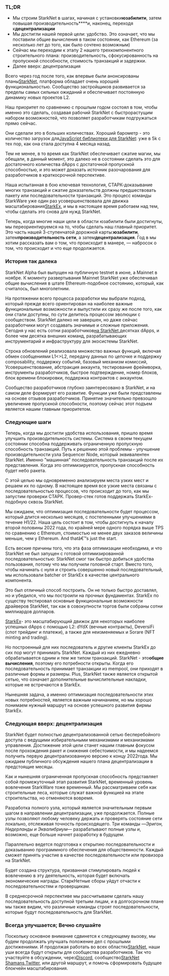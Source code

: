 ### TL;DR

* Мы строим StarkNet в шагах, начиная с установки**юзабилити**, затем повышая производительность****и, наконец, переходя к**децентрализации**
* Мы достигли нашей первой цели: удобство. Это означает, что мы поставили общие вычисления в таком состоянии, как Ethereum (за несколько лет до того, как было сочтено возможным)
* Сейчас мы переходим к этапу 2 нашего трехкомпонентного строительного плана: производительность, сфокусированность на пропускной способности, стоимость транзакций и задержки.
* Далее вверх: децентрализация

Всего через год после того, как впервые были анонсированы планы[StarkNet](https://starknet.io/), платформа обладает очень хорошей функциональностью. Сообщество застройщиков развивается за пределы самых сильных ожиданий и обеспечивает постоянную динамику новых проектов L2.

Наш приоритет по сравнению с прошлым годом состоял в том, чтобы именно это сделать, создавая рабочий StarkNet с быстрорастущим набором возможностей, что позволяет разработчикам подгружаться прямо сейчас.

Они сделали это в больших количествах. Хороший барометр - это количество загрузок для[JavaScript библиотеки для StarkNet](https://www.starknetjs.com/): уже в 5k с тех пор, как она стала доступна 4 месяца назад.

Тем не менее, в то время как StarkNet обеспечивает сжатие магии, мы обещали, в данный момент, это далеко не в состоянии сделать это для достаточного количества dApps с достаточной пропускной способностью, и это может доказать источник разочарования для разработчиков в краткосрочной перспективе.

Наша испытанная в бою ключевая технология, СТАРК-доказывание многих транзакций и сжатие доказательств должны предшествовать пакету или последовательности транзакций. Это процесс команды StarkWare уже один раз усовершенствовала для движка масштабирования[StarkEx](https://starkware.co/starkex/), и мы в настоящее время работаем над тем, чтобы сделать это снова для нужд StarkNet.

Теперь, когда многие наши цели в области юзабилити были достигнуты, мы переориентируемся на то, чтобы сделать наш главный приоритет. Это часть нашей 3-ступенчатой дорожной карты:**юзабилити**, затем**производительность сети**, а затем**децентрализация**. Год в мы хотим рассказать вам о том, что происходит в манере, — набросок о том, что происходит и что еще продолжается.

### История так далека

StarkNet Alpha был выпущен на публичную testnet в июне, а Mainnet в ноябре. К моменту развертывания Mainnet StarkNet уже обеспечивал общие вычисления в штате Ethereum-подобное состоянию, который, как считалось, был многолетним.

На протяжении всего процесса разработки мы выбрали подход, который прежде всего ориентирован на наиболее важные функциональные возможности и выпустили их сразу же после того, как они стали доступны, по сути делитесь процессом эволюции с сообществом. StarkNet далеко не завершен, но даже сейчас разработчики могут создавать значимые и сложные приложения. Сегодня у нас есть сотни разработчиков[на StarkNet,](https://starkware.notion.site/Projects-Building-on-StarkNet-a33dee55778a4515a9be9bdae02ee682)десятках dApps, и более чем десятка внешних команд, разрабатывающих инструментарий и инфраструктуру для экосистемы StarkNet.

Строка обновлений реализовала множество важных функций, включая обмен сообщениями L1<>L2, передачу данных по цепочке и поддержку composability, поддержку событий, базовый механизм комиссий, Усовершенствование, абстракция аккаунта, тестирование фреймворка, инструменты разработчиков, быстрое подтверждение, номер блоков, блок времени блокировки, поддержка контрактов с аккаунтом.

Сообщество разработчиков глубоко заинтересовано в StarkNet, и на самом деле формирует его развитие. Функции уже были представлены на основе отзывов разработчиков. Принятие значительно превзошло увеличение пропускной способности, поэтому сейчас этот подъем является нашим главным приоритетом.

### Следующие шаги

Теперь, когда мы достигли удобства использования, пришло время улучшить производительность системы. Система в своем текущем состоянии способна поддерживать ограниченную пропускную способность транзакций. Путь к решению этой проблемы - улучшение производительности узла Sequencer Node, который эквивалентен StarkNet. Именно "машинная" последовательность транзакций после их представления. Когда это оптимизируется, пропускная способность будет небо ракета.

С этой целью мы одновременно анализируем места узких мест и решаем их по одному. В настоящее время все узкие места связаны с последовательностью процессов, что происходит до того, как мы запустим проверки СТАРК. Провер-стек готов поддержать StarkEx-подобную сквозь StarkNet.

Мы ожидаем, что оптимизация последовательности будет процессом, который длится несколько месяцев, с постепенными улучшениями в течение H1/22. Наша цель состоит в том, чтобы достигнуть к началу второй половины 2022 года, по крайней мере одного порядка выше TPS по сравнению с Ethereum, стоимостью не менее двух заказов величины меньше, чем у Ethereum. And thatâ€™s just the start.

Есть веские причины того, что эта фаза оптимизации необходима, и что StarkNet не был запущен с готовой оптимизированной последовательностью: StarkNet смог так быстро добиться удобства пользования, потому что мы получили головной старт. Вместо того, чтобы начинать с нуля и строить совершенно новый последовательный, мы использовали batcher от StarkEx в качестве центрального компонента.

Это был отличный способ построить. Он не только быстро доставлял, но и убедился, что мы построили на прочных фундаментах. StarkEx по существу тестировал основные функциональные возможности драйверов StarkNet, так как в совокупности торгов были собраны сотни миллиардов долларов.

[StarkEx](https://starkware.co/starkex/)- это масштабирующий движок для некоторых наиболее успешных dApps с помощью L2: dYdX (вечные контракты), DeversiFi (спот трейдинг и платежи), а также для неизменяемых и Sorare (NFT minting and trading).

Но построенный для них последователь и другие клиенты StarkEx до сих пор могут принимать StarkNet. Каждый из них ежедневно обрабатывается одним и тем же типом транзакций. StarkNet - это**общие вычисления**, поэтому его потребности открыты. Когда его последовательность принимает транзакции из mempool, они приходят в различные формы и размеры. Plus, StarkNet также является открытой сетью, что означает дополнительные вычислительные накладки, которые не встречаются в StarkEx.

Нынешняя задача, а именно оптимизация последовательности этих новых потребностей, является важным начинанием, но мы хорошо понимаем нужный маршрут на основе успешного развития фирмы StarkEx.

### Следующая вверх: децентрализация

StarkNet будет полностью децентрализованной сетью бесперебойного доступа с ведущими избирательными механизмами и механизмами управления. Достижение этой цели станет нашим главным фокусом после прохождения ракет и снижения себестоимости, и мы надеемся получить первую децентрализованную версию к концу 2022года. Мы ожидаем публичного обсуждения нашего плана децентрализации в предстоящие месяцы.

Как и нынешняя ограниченная пропускная способность представляет собой промежуточный этап развития StarkNet, временный уровень вовлечения StarkWare тоже временный. Мы рассматриваем себя как строительные леса, которые служат важной функцией на этапе строительства, но отменяются вовремя.

Разработка полного узла, который является значительным первым шагом в направлении децентрализации, уже продолжается. Полные узлы позволяют любому человеку держать и проверять состояние сети локально, отслеживая точность происходящего. Три команды —*Эригон, Нидерланды и Эквалибриум*— разрабатывают полные узлы и, возможно, еще больше начнет разработку в будущем.

Параллельно ведется подготовка к открытию последовательности и доказыванию программного обеспечения для общественности. Каждый сможет принять участие в качестве последовательности или провизора на StarkNet.

Будет создана структура, призванная стимулировать людей к вовлечению в эту деятельность, которая будет включать экономические награды. СтаркНетные сборы уйдут отчасти к последовательностям и проверщикам.

В среднесрочной перспективе мы рассчитываем сделать нашу последовательность доступной третьим лицам, и в долгосрочном плане мы также видим, что различные команды строят последовательности, которые будут последовательность для StarkNet.

### Всегда улучшается; Вечно слушайте

Поскольку основное внимание сдвинется к следующему вызову, мы будем продолжать улучшать положение дел с прошлыми достижениями. И продолжая работать во всех областях[StarkNet](https://starknet.io/), наши уши всегда будут открыты для сообщества разработчиков. Так что участвуйте в обсуждении, через[Discord](https://discord.com/invite/uJ9HZTUk2Y), сообщество[StarkNet Shamans](https://www.google.com/search?client=safari&rls=en&q=StarkNet+Shamans&ie=UTF-8&oe=UTF-8),[Twitter](https://twitter.com/Starknet_Intern), или другой маршрут, и помочь сформировать будущее блокчейн масштабирования.